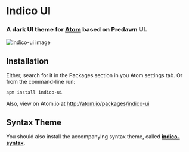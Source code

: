 # Indico UI

### A dark UI theme for [Atom](https://atom.io/packages/indico-ui) based on Predawn UI.

![indico-ui image](http://i.imgur.com/eZ3rkwb.png)

## Installation

Either, search for it in the Packages section in you Atom settings tab. Or from the command-line run:

	apm install indico-ui

Also, view on Atom.io at http://atom.io/packages/indico-ui

## Syntax Theme
You should also install the accompanying syntax theme, called [**indico-syntax**](https://github.com/IndicoDataSolutions/indico-syntax).
